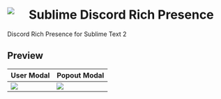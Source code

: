 <center>
<img align="left" src="https://cdn.discordapp.com/app-assets/389368374645227520/389408211133923328.png">
<h1>Sublime Discord Rich Presence</h1>
</center>
Discord Rich Presence for Sublime Text 2

## Preview
|                  User Modal                  |                 Popout Modal
| -------------------------------------------- | --------------------------------------------
| ![](https://i-need.discord.cards/27301d.png) | ![](https://i-need.discord.cards/5372c4.png)

